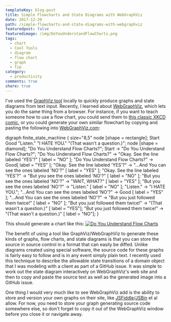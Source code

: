 ```yaml
---
templateKey: blog-post
title: Simple Flowcharts and State Diagrams with WebGraphViz
date: 2017-12-20
path: /simple-flowcharts-and-state-diagrams-with-webgraphviz
featuredpost: false
featuredimage: /img/DoYouUnderstandFlowCharts.png
tags:
  - chart
  - Cool Tools
  - diagram
  - flow chart
  - graph
  - tip
category:
  - productivity
comments: true
share: true
---
```


I've used the [GraphViz tool](https://graphviz.gitlab.io/) locally to quickly produce graphs and state diagrams from text input. Recently, I learned about [WebGraphViz](http://webgraphviz.com/), which lets you do the same thing from a browser. For instance, if you want to teach someone how to use a flow chart, you could send them to [this classic XKCD comic](https://xkcd.com/518/), or you could generate your own similar flowchart by copying and pasting the following into [WebGraphViz.com](http://webgraphviz.com/):

digraph finite\_state\_machine {
	size="8,5"
	node \[shape = rectangle\]; Start Good "Listen." "I HATE YOU." "(That wasn't a question.)";
	node \[shape = diamond\]; "Do You Understand Flow Charts?";
	Start -> "Do You Understand Flow Charts?";
	"Do You Understand Flow Charts?" -> "Okay. See the line labeled 'YES'?" \[ label = "NO" \];
	"Do You Understand Flow Charts?" -> Good\[ label = "YES" \];
        "Okay. See the line labeled 'YES'?" -> "...And You can see the ones labeled 'NO'?" \[ label = "YES" \];
        "Okay. See the line labeled 'YES'?" -> "But you see the ones labeled 'NO'?" \[ label = "NO" \];
        "But you see the ones labeled 'NO'?" -> "WAIT, WHAT?" \[ label = "YES" \];
        "But you see the ones labeled 'NO'?" -> "Listen." \[ label = "NO" \];
        "Listen." -> "I HATE YOU.";
        "...And You can see the ones labeled 'NO'?" -> Good \[ label = "YES" \];
        "...And You can see the ones labeled 'NO'?" -> "But you just followed them twice!" \[ label = "NO" \];
        "But you just followed them twice!" -> "(That wasn't a question.)" \[ label = "YES"\];
        "But you just followed them twice!" -> "(That wasn't a question.)" \[ label = "NO"\];
}

This should generate a chart like this: [![Do You Understand Flow Charts](/img/DoYouUnderstandFlowCharts-1024x450.png)](http://ardalis.com/wp-content/uploads/2017/12/DoYouUnderstandFlowCharts.png)

The benefit of using a tool like GraphViz/WebGraphViz to generate these kinds of graphs, flow charts, and state diagrams is that you can store the source in source control in a format that can easily be diffed. Unlike diagrams created using special software, the source code for these graphs is fairly easy to follow and is in any event simply plain text. I recently used this technique to describe the allowable state transitions of a domain object that I was modeling with a client as part of a GitHub issue. It was simple to work out the state diagram interactively on WebGraphViz's web site and then to copy and paste the source text as well as the generated image into a GitHub issue.

One thing I would very much like to see WebGraphViz add is the ability to store and version your own graphs on their site, like [JSFiddle](https://jsfiddle.net/)/[JSBin](https://jsbin.com/) et al allow. For now, you need to store your graph generating source code somewhere else, so don't forget to copy it out of the WebGraphViz window before you close it or navigate away.
